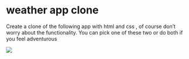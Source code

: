 # weather app clone
Create a clone of the following app with html and css , of course don’t worry about the functionality.
You can pick one of these two or do both if you feel adventurous 

![](https://d2mxuefqeaa7sj.cloudfront.net/s_BFEE9E83FE467F6003DE944512A5D54ED37DB2E20BD828DF3C0195D02C8237D5_1506950209303_apple-yahoo-weather-apps.jpg)



